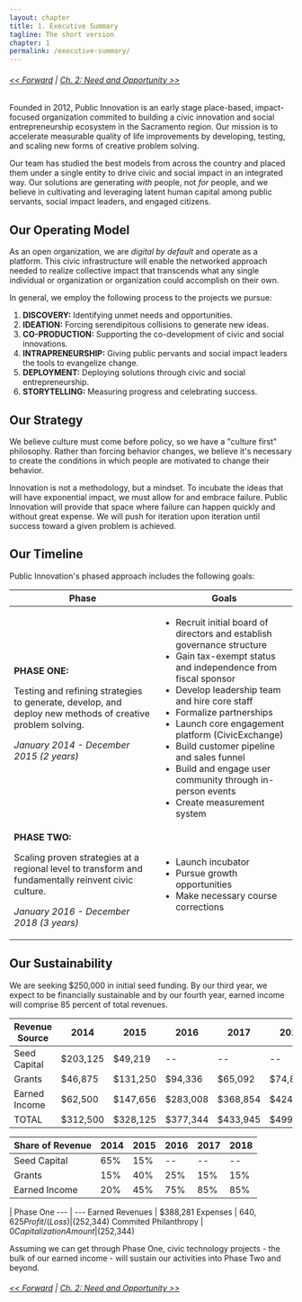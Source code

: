 ```yaml
--- 
layout: chapter
title: 1. Executive Summary
tagline: The short version
chapter: 1
permalink: /executive-summary/
---
```


###### [<< Forward](chapters/forward/) | [Ch. 2: Need and Opportunity >>](chapters/need-and-opportunity/)

Founded in 2012, Public Innovation is an early stage place-based, impact-focused organization commited to building a civic innovation and social entrepreneurship ecosystem in the Sacramento region. Our mission is to accelerate measurable quality of life improvements by developing, testing, and scaling new forms of creative problem solving.

Our team has studied the best models from across the country and placed them under a single entity to drive civic and social impact in an integrated way. Our solutions are generating *with* people, not *for* people, and we believe in cultivating and leveraging latent human capital among public servants, social impact leaders, and engaged citizens.

## Our Operating Model

As an open organization, we are *digital by default* and operate as a platform. This civic infrastructure will enable the networked approach needed to realize collective impact that transcends what any single individual or organization or organization could accomplish on their own.

In general, we employ the following process to the projects we pursue:

1. __DISCOVERY:__ Identifying unmet needs and opportunities.				
2. __IDEATION:__ Forcing serendipitous collisions to generate new ideas.
3. __CO-PRODUCTION:__ Supporting the co-development of civic and social innovations.
4. __INTRAPRENEURSHIP:__ Giving public pervants and social impact leaders the tools to evangelize change. 
5. __DEPLOYMENT:__ Deploying solutions through civic and social entrepreneurship.
6. __STORYTELLING:__ Measuring progress and celebrating success.

## Our Strategy

We believe culture must come before policy, so we have a "culture first" philosophy. Rather than forcing behavior changes, we believe it's necessary to create the conditions in which people are motivated to change their behavior.

Innovation is not a methodology, but a mindset. To incubate the ideas that will have exponential impact, we must allow for and embrace failure. Public Innovation will provide that space where failure can happen quickly and without great expense. We will push for iteration upon iteration until success toward a given problem is achieved. 

## Our Timeline

Public Innovation's phased approach includes the following goals:

<table>
    <thead>
        <tr>
	       	<th>Phase</th>
	        <th>Goals</th>
        </tr>
    </thead>
    <tbody>
        <tr>
        	<td><strong>PHASE ONE:</strong><br />
				<p>Testing and refining strategies to generate, develop, and deploy new methods of creative problem solving.</p>
				<p><em>January 2014 - December 2015 (2 years)</em></p></td>
            <td>
            	<ul>
            		<li>Recruit initial board of directors and establish governance structure</li>
					<li>Gain tax-exempt status and independence from fiscal sponsor</li>
					<li>Develop leadership team and hire core staff</li>
					<li>Formalize partnerships</li>
					<li>Launch core engagement platform (CivicExchange)</li>
					<li>Build customer pipeline and sales funnel</li>
					<li>Build and engage user community through in-person events</li>
					<li>Create measurement system</li>
				<ul>
			</td>
		</tr>
        <tr>
        	<td><strong>PHASE TWO:</strong><br />
				<p>Scaling proven strategies at a regional level to transform and fundamentally reinvent civic culture.</p>
				<p><em>January 2016 - December 2018 (3 years)</em></p></td>
            <td>
            	<ul>
            		<li>Launch incubator</li>
					<li>Pursue growth opportunities</li>
					<li>Make necessary course corrections</li>
				<ul>
			</td>
		</tr>    
    </tbody>
</table>

## Our Sustainability

We are seeking $250,000 in initial seed funding. By our third year, we expect to be financially sustainable and by our fourth year, earned income will comprise 85 percent of total revenues.

Revenue Source | 2014 | 2015 | 2016 | 2017 | 2018
--- | --- | --- | --- | --- | ---
Seed Capital | $203,125	| $49,219 | -- | -- | --
Grants | $46,875 | $131,250 | $94,336 | $65,092 | $74,856
Earned Income | $62,500 | $147,656 | $283,008 | $368,854 | $424,182
TOTAL | $312,500 | $328,125 | $377,344 | $433,945 | $499,037

Share of Revenue | 2014 | 2015 | 2016 | 2017 | 2018
--- | --- | --- | --- | --- | ---
Seed Capital | 65% | 15% | -- | -- | --
Grants | 15% | 40% | 25% | 15% | 15%
Earned Income | 20% | 45% | 75% | 85% | 85%

 | Phase One
--- | ---
Earned Revenues | $388,281
Expenses | $640,625
Profit/(Loss) | ($252,344)
Commited Philanthropy | $0
Capitalization Amount | ($252,344)

Assuming we can get through Phase One, civic technology projects - the bulk of our earned income - will sustain our activities into Phase Two and beyond.

###### [<< Forward](chapters/forward/) | [Ch. 2: Need and Opportunity >>](chapters/need-and-opportunity/)
